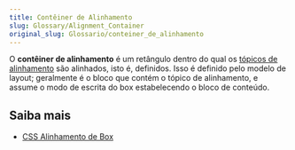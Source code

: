 ```yaml
---
title: Contêiner de Alinhamento
slug: Glossary/Alignment_Container
original_slug: Glossario/conteiner_de_alinhamento
---
```

O **contêiner de alinhamento** é um retângulo dentro do qual os [tópicos de alinhamento](/pt-BR/docs/Glossary/Alignment_Subject) são alinhados, isto é, definidos. Isso é definido pelo modelo de layout; geralmente é o bloco que contém o tópico de alinhamento, e assume o modo de escrita do box estabelecendo o bloco de conteúdo.

## Saiba mais

- [CSS Alinhamento de Box](/pt-BR/docs/Web/CSS/CSS_Box_Alignment)
